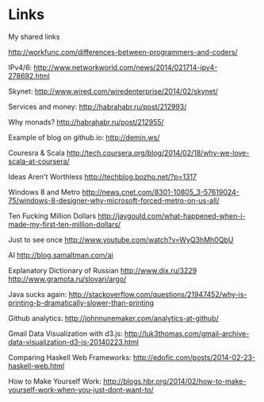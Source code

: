 Links
=====

My shared links


http://workfunc.com/differences-between-programmers-and-coders/

IPv4/6:
http://www.networkworld.com/news/2014/021714-ipv4-278692.html

Skynet:
http://www.wired.com/wiredenterprise/2014/02/skynet/

Services and money:
http://habrahabr.ru/post/212993/

Why monads?
http://habrahabr.ru/post/212955/

Example of blog on github.io:
http://demin.ws/

Couresra & Scala
http://tech.coursera.org/blog/2014/02/18/why-we-love-scala-at-coursera/

Ideas Aren't Worthless
http://techblog.bozho.net/?p=1317

Windows 8 and Metro
http://news.cnet.com/8301-10805_3-57619024-75/windows-8-designer-why-microsoft-forced-metro-on-us-all/

Ten Fucking Million Dollars
http://jaygould.com/what-happened-when-i-made-my-first-ten-million-dollars/

Just to see once
http://www.youtube.com/watch?v=WyQ3hMh0QbU

AI
http://blog.samaltman.com/ai

Explanatory Dictionary of Russian
http://www.dix.ru/3229
http://www.gramota.ru/slovari/argo/

Java sucks again:
http://stackoverflow.com/questions/21947452/why-is-printing-b-dramatically-slower-than-printing

Github analytics:
http://johnnunemaker.com/analytics-at-github/

Gmail Data Visualization with d3.js:
http://luk3thomas.com/gmail-archive-data-visualization-d3-js-20140223.html

Comparing Haskell Web Frameworks:
http://edofic.com/posts/2014-02-23-haskell-web.html

How to Make Yourself Work:
http://blogs.hbr.org/2014/02/how-to-make-yourself-work-when-you-just-dont-want-to/
